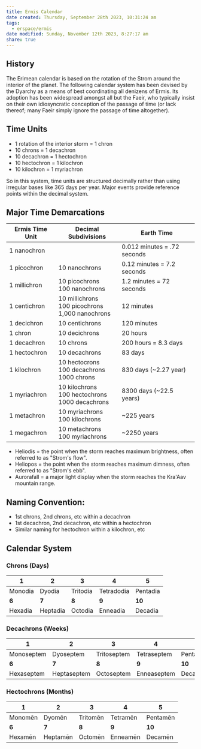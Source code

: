 ```yaml
---
title: Ermis Calendar
date created: Thursday, September 28th 2023, 10:31:24 am
tags:
  - erspace/ermis
date modified: Sunday, November 12th 2023, 8:27:17 am
share: true
---
```

## History

The Erimean calendar is based on the rotation of the Strom around the interior of the planet. The following calendar system has been devised by the Dyarchy as a means of best coordinating all denizens of Ermis. Its adoption has been widespread amongst all but the Faeir, who typically insist on their own idiosyncratic conception of the passage of time (or lack thereof; many Faeir simply ignore the passage of time altogether).  

## Time Units

- 1 rotation of the interior storm = 1 chron
- 10 chrons = 1 decachron
- 10 decachron = 1 hectochron
- 10 hectochron = 1 kilochron
- 10 kilochron = 1 myriachron

So in this system, time units are structured decimally rather than using irregular bases like 365 days per year. Major events provide reference points within the decimal system. 

## Major Time Demarcations

| Ermis Time Unit | Decimal Subdivisions                                     | Earth Time                  |
|-----------------|----------------------------------------------------------|-----------------------------|
| 1 nanochron     |                                                          | 0.012 minutes = .72 seconds |
| 1 picochron     | 10 nanochrons                                            | 0.12 minutes = 7.2 seconds  |
| 1 millichron    | 10 picochrons <br> 100 nanochrons                        | 1.2 minutes = 72 seconds    |
| 1 centichron    | 10 millichrons <br> 100 picochrons <br> 1,000 nanochrons | 12 minutes                  |
| 1 decichron     | 10 centichrons                                           | 120 minutes                 |
| 1 chron         | 10 decichrons                                            | 20 hours                    |
| 1 decachron     | 10 chrons                                                | 200 hours = 8.3 days        |
| 1 hectochron    | 10 decachrons                                            | 83 days                     |
| 1 kilochron     | 10 hectocrons <br> 100 decachrons <br> 1000 chrons       | 830 days (~2.27 year)       |
| 1 myriachron    | 10 kilochrons <br> 100 hectochrons <br> 1000 decachrons  | 8300 days (~22.5 years)     |
| 1 metachron     | 10 myriachrons <br> 100 kilochrons                       | ~225 years                  |
| 1 megachron     | 10 metachrons <br> 100 myriachrons                       | ~2250 years                 |

 
- Heliodis = the point when the storm reaches maximum brightness, often referred to as "Strom's flow".
- Heliopos = the point when the storm reaches maximum dimness, often referred to as "Strom's ebb".
- Aurorafall = a major light display when the storm reaches the Kra'Aav mountain range. 

## Naming Convention:

- 1st chrons, 2nd chrons, etc within a decachron
- 1st decachron, 2nd decachron, etc within a hectochron
- Similar naming for hectochron within a kilochron, etc

## Calendar System


### Chrons (Days)

| **1**       | **2**        | **3**        | **4**          | **5**        |
| ------- | -------- | -------- | ---------- | -------- |
| Monodia | Dyodia   | Tritodia | Tetradodia | Pentadia |
| **6**       | **7**        | **8**        | **9**          | **10**       |
| Hexadia | Heptadia | Octodia  | Enneadia   | Decadia         |

### Decachrons (Weeks)

| **1**       | **2**        | **3**        | **4**          | **5**        |
| ------- | -------- | -------- | ---------- | -------- |
| Monoseptem | Dyoseptem   | Tritoseptem | Tetraseptem | Pentaseptem| |
| **6**       | **7**        | **8**        | **9**          | **10**       |
| Hexaseptem | Heptaseptem | Octoseptem  | Enneaseptem   | Decaseptem|         |

### Hectochrons (Months)

| **1**       | **2**        | **3**        | **4**          | **5**        |
| ------- | -------- | -------- | ---------- | -------- |
| Monomēn | Dyomēn   | Tritomēn | Tetramēn | Pentamēn| |
| **6**       | **7**        | **8**        | **9**          | **10**       |
| Hexamēn | Heptamēn | Octomēn  | Enneamēn   | Decamēn|         |
